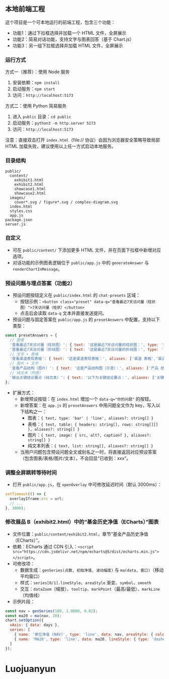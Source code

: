 ## 本地前端工程

这个项目是一个可本地运行的前端工程，包含三个功能：
- 功能1：通过下拉框选择并加载一个 HTML 文件，全屏展示
- 功能2：简易对话功能，支持文字与图表回答（基于 Chart.js）
- 功能3：另一组下拉框选择并加载 HTML 文件，全屏展示

### 运行方式

方式一（推荐）：使用 Node 服务
1. 安装依赖：`npm install`
2. 启动服务：`npm start`
3. 访问：`http://localhost:5173`

方式二：使用 Python 简易服务
1. 进入 `public` 目录：`cd public`
2. 启动服务：`python3 -m http.server 5173`
3. 访问：`http://localhost:5173`

注意：直接双击打开 `index.html`（file:// 协议）会因为浏览器安全策略导致局部 HTML 加载失败，建议使用以上任一方式启动本地服务。

### 目录结构

```
public/
  content/
    exhibit1.html
    exhibit2.html
    showcase1.html
    showcase2.html
  images/
    cover*.svg / figure*.svg / complex-diagram.svg
  index.html
  styles.css
  app.js
package.json
server.js
```

### 自定义
- 可在 `public/content/` 下添加更多 HTML 文件，并在页面下拉框中新增对应选项。
- 对话功能的示例图表逻辑位于 `public/app.js` 中的 `generateAnswer` 与 `renderChartInMessage`。

### 预设问题与埋点答案（功能2）
- 预设问题按钮定义在 `public/index.html` 的 `chat-presets` 区域：
  - 按钮示例：`<button class="preset" data-q="查看最近7天访问量（柱状图）">7天访问量（柱状）</button>`
  - 点击后会读取 `data-q` 文本并直接发送提问。
- 预设问题与固定答案在 `public/app.js` 的 `presetAnswers` 中配置，支持以下类型：
```js
const presetAnswers = {
  // 图表
  '查看最近7天访问量（柱状图）': { text: '这是最近7天访问量的柱状图：', type: 'bar', aliases: ['7天 访问量 柱状', '七天 柱状 图'] },
  '查看最近7天访问量（折线图）': { text: '这是最近7天访问量的折线图：', type: 'line', aliases: ['7天 访问量 折线', '七天 折线 图'] },
  // 文字 + 表格
  '查看渠道表现表格': { text: '这是渠道表现表格：', aliases: ['渠道 表格','渠道 表现','渠道 数据'], table: { headers: ['渠道','新增用户','次日留存','7日留存','客单价'], rows: [['渠道 A','24,310','34.2%','18.9%','¥ 46.3'],['渠道 B','18,905','31.1%','15.4%','¥ 41.2'],['自然流量','12,770','39.5%','21.7%','¥ 35.8']] } },
  // 图片 + 文字
  '查看产品结构（图片）': { text: '这是产品结构图（示意）：', aliases: ['产品 结构','产品 图片','结构 图片'], image: { src: 'images/complex-diagram.svg', alt: '产品结构示意', caption: '系统架构与数据流总览' } },
  // 纯文本（列表）
  '输出关键结论要点（纯文本）': { text: '以下为关键结论要点：', aliases: ['关键 结论','结论 要点'], list: ['增长主要来自自然流量与渠道A','复购提升与产品结构优化相关','建议扩大灰度并加强用户引导'] }
};
```
- 扩展方式：
  - 新增预设按钮：在 `index.html` 增加一个 `data-q="你的问题"` 的按钮。
  - 新增答案：在 `app.js` 的 `presetAnswers` 中用问题全文作为 key，写入以下结构之一：
    - 图表：`{ text, type: 'bar' | 'line', aliases?: string[] }`
    - 表格：`{ text, table: { headers: string[], rows: string[][] }, aliases?: string[] }`
    - 图片：`{ text, image: { src, alt?, caption? }, aliases?: string[] }`
    - 纯文本列表：`{ text, list: string[], aliases?: string[] }`
  - 当用户问题包含预设问题全文或别名之一时，将直接返回对应预设答案（包含图表/表格/图片/文本），不会回显“已收到：xxx”。

### 调整全屏跳转等待时间
- 打开 `public/app.js`，在 `openOverlay` 中可修改延迟时间（默认 3000ms）：
```js
setTimeout(() => {
  overlayIframe.src = url;
  // ...
}, 3000);
```

### 修改展品 B（exhibit2.html）中的“基金历史净值（ECharts）”图表
- 文件位置：`public/content/exhibit2.html`，章节“基金产品历史净值（ECharts）”。
- 依赖：ECharts 通过 CDN 引入：`<script src="https://cdn.jsdelivr.net/npm/echarts@5/dist/echarts.min.js"></script>`。
- 可修改项：
  - 数据生成：`genSeries(点数, 初始净值, 波动幅度)` 与 `ma(data, 窗口)`（移动平均窗口）
  - 样式：`series[0/1].lineStyle`、`areaStyle` 渐变、`symbol`、`smooth`
  - 交互：`dataZoom`（缩放）、`tooltip`、`markPoint`（最高/最低）、`markLine`（均值线）
- 示例片段：
```js
const nav = genSeries(180, 1.0000, 0.02);
const ma20 = ma(nav, 20);
chart.setOption({
  xAxis: { data: days },
  series: [
    { name: '单位净值 (NAV)', type: 'line', data: nav, areaStyle: { color: gradient } },
    { name: 'MA20', type: 'line', data: ma20, lineStyle: { type: 'dashed' } }
  ]
});
```

# Luojuanyun